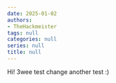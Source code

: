 ```yaml
---
date: 2025-01-02
authors:
- TheHackmeister
tags: null
categories: null
series: null
title: null
---
```


Hi! 3wee
test change
another test :)
